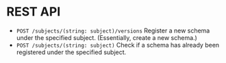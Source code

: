 # REST API
- `POST /subjects/(string: subject)/versions`
Register a new schema under the specified subject. (Essentially, create a new schema.)
- `POST /subjects/(string: subject)`
Check if a schema has already been registered under the specified subject.
